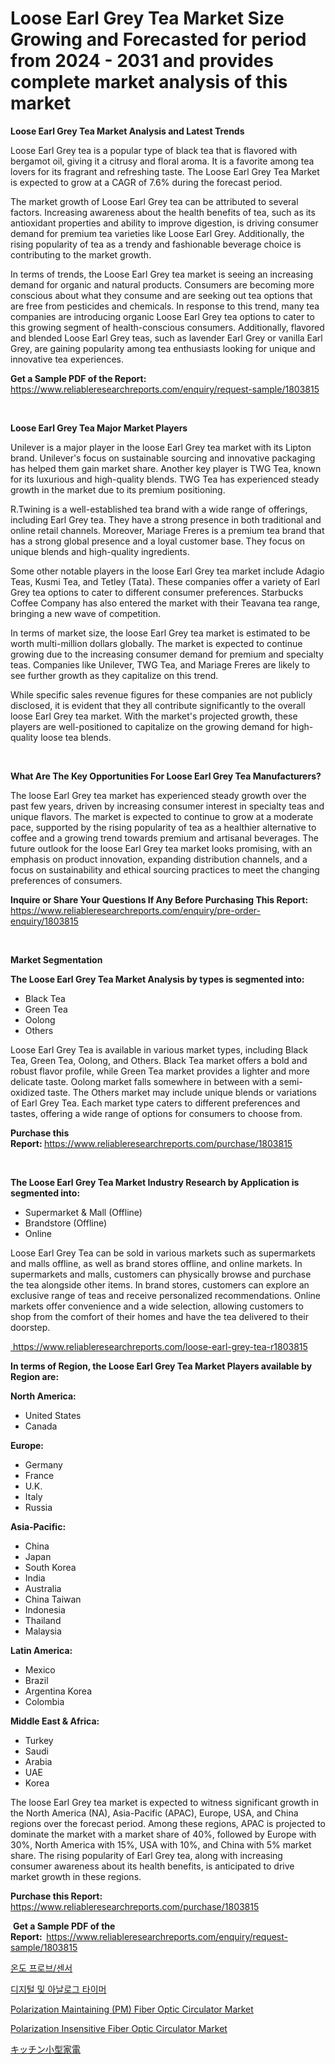 <p><h1>Loose Earl Grey Tea Market Size Growing and Forecasted for period from 2024 - 2031 and provides complete market analysis of this market</h1></p><p><strong>Loose Earl Grey Tea Market Analysis and Latest Trends</strong></p>
<p><p>Loose Earl Grey tea is a popular type of black tea that is flavored with bergamot oil, giving it a citrusy and floral aroma. It is a favorite among tea lovers for its fragrant and refreshing taste. The Loose Earl Grey Tea Market is expected to grow at a CAGR of 7.6% during the forecast period.</p><p>The market growth of Loose Earl Grey tea can be attributed to several factors. Increasing awareness about the health benefits of tea, such as its antioxidant properties and ability to improve digestion, is driving consumer demand for premium tea varieties like Loose Earl Grey. Additionally, the rising popularity of tea as a trendy and fashionable beverage choice is contributing to the market growth.</p><p>In terms of trends, the Loose Earl Grey tea market is seeing an increasing demand for organic and natural products. Consumers are becoming more conscious about what they consume and are seeking out tea options that are free from pesticides and chemicals. In response to this trend, many tea companies are introducing organic Loose Earl Grey tea options to cater to this growing segment of health-conscious consumers. Additionally, flavored and blended Loose Earl Grey teas, such as lavender Earl Grey or vanilla Earl Grey, are gaining popularity among tea enthusiasts looking for unique and innovative tea experiences.</p></p>
<p><strong>Get a Sample PDF of the Report:&nbsp;</strong> <a href="https://www.reliableresearchreports.com/enquiry/request-sample/1803815">https://www.reliableresearchreports.com/enquiry/request-sample/1803815</a></p>
<p>&nbsp;</p>
<p><strong>Loose Earl Grey Tea Major Market Players</strong></p>
<p><p>Unilever is a major player in the loose Earl Grey tea market with its Lipton brand. Unilever's focus on sustainable sourcing and innovative packaging has helped them gain market share. Another key player is TWG Tea, known for its luxurious and high-quality blends. TWG Tea has experienced steady growth in the market due to its premium positioning.</p><p>R.Twining is a well-established tea brand with a wide range of offerings, including Earl Grey tea. They have a strong presence in both traditional and online retail channels. Moreover, Mariage Freres is a premium tea brand that has a strong global presence and a loyal customer base. They focus on unique blends and high-quality ingredients.</p><p>Some other notable players in the loose Earl Grey tea market include Adagio Teas, Kusmi Tea, and Tetley (Tata). These companies offer a variety of Earl Grey tea options to cater to different consumer preferences. Starbucks Coffee Company has also entered the market with their Teavana tea range, bringing a new wave of competition.</p><p>In terms of market size, the loose Earl Grey tea market is estimated to be worth multi-million dollars globally. The market is expected to continue growing due to the increasing consumer demand for premium and specialty teas. Companies like Unilever, TWG Tea, and Mariage Freres are likely to see further growth as they capitalize on this trend.</p><p>While specific sales revenue figures for these companies are not publicly disclosed, it is evident that they all contribute significantly to the overall loose Earl Grey tea market. With the market's projected growth, these players are well-positioned to capitalize on the growing demand for high-quality loose tea blends.</p></p>
<p>&nbsp;</p>
<p><strong>What Are The Key Opportunities For Loose Earl Grey Tea Manufacturers?</strong></p>
<p><p>The loose Earl Grey tea market has experienced steady growth over the past few years, driven by increasing consumer interest in specialty teas and unique flavors. The market is expected to continue to grow at a moderate pace, supported by the rising popularity of tea as a healthier alternative to coffee and a growing trend towards premium and artisanal beverages. The future outlook for the loose Earl Grey tea market looks promising, with an emphasis on product innovation, expanding distribution channels, and a focus on sustainability and ethical sourcing practices to meet the changing preferences of consumers.</p></p>
<p><strong>Inquire or Share Your Questions If Any Before Purchasing This Report:</strong> <a href="https://www.reliableresearchreports.com/enquiry/pre-order-enquiry/1803815">https://www.reliableresearchreports.com/enquiry/pre-order-enquiry/1803815</a></p>
<p>&nbsp;</p>
<p><strong>Market Segmentation</strong></p>
<p><strong>The Loose Earl Grey Tea Market Analysis by types is segmented into:</strong></p>
<p><ul><li>Black Tea</li><li>Green Tea</li><li>Oolong</li><li>Others</li></ul></p>
<p><p>Loose Earl Grey Tea is available in various market types, including Black Tea, Green Tea, Oolong, and Others. Black Tea market offers a bold and robust flavor profile, while Green Tea market provides a lighter and more delicate taste. Oolong market falls somewhere in between with a semi-oxidized taste. The Others market may include unique blends or variations of Earl Grey Tea. Each market type caters to different preferences and tastes, offering a wide range of options for consumers to choose from.</p></p>
<p><strong>Purchase this Report:&nbsp;</strong><a href="https://www.reliableresearchreports.com/purchase/1803815">https://www.reliableresearchreports.com/purchase/1803815</a></p>
<p>&nbsp;</p>
<p><strong>The Loose Earl Grey Tea Market Industry Research by Application is segmented into:</strong></p>
<p><ul><li>Supermarket & Mall (Offline)</li><li>Brandstore (Offline)</li><li>Online</li></ul></p>
<p><p>Loose Earl Grey Tea can be sold in various markets such as supermarkets and malls offline, as well as brand stores offline, and online markets. In supermarkets and malls, customers can physically browse and purchase the tea alongside other items. In brand stores, customers can explore an exclusive range of teas and receive personalized recommendations. Online markets offer convenience and a wide selection, allowing customers to shop from the comfort of their homes and have the tea delivered to their doorstep.</p></p>
<p><a href="https://www.reliableresearchreports.com/loose-earl-grey-tea-r1803815">&nbsp;https://www.reliableresearchreports.com/loose-earl-grey-tea-r1803815</a></p>
<p><strong>In terms of Region, the Loose Earl Grey Tea Market Players available by Region are:</strong></p>
<p>
    <p> <strong> North America: </strong>
        <ul>
            <li>United States</li>
            <li>Canada</li>
        </ul>
        </p> 
    <p> <strong> Europe: </strong>
        <ul>
            <li>Germany</li>
            <li>France</li>
            <li>U.K.</li>
            <li>Italy</li>
            <li>Russia</li>
        </ul>
        </p> 
    <p> <strong> Asia-Pacific: </strong>
        <ul>
            <li>China</li>
            <li>Japan</li>
            <li>South Korea</li>
            <li>India</li>
            <li>Australia</li>
            <li>China Taiwan</li>
            <li>Indonesia</li>
            <li>Thailand</li>
            <li>Malaysia</li>
        </ul>
        </p> 
    <p> <strong> Latin America: </strong>
        <ul>
            <li>Mexico</li>
            <li>Brazil</li>
            <li>Argentina Korea</li>
            <li>Colombia</li>
        </ul>
        </p> 
    <p> <strong> Middle East & Africa: </strong>
        <ul>
            <li>Turkey</li>
            <li>Saudi</li>
            <li>Arabia</li>
            <li>UAE</li>
            <li>Korea</li>
        </ul>
    </p>
    </p>
<p><p>The loose Earl Grey tea market is expected to witness significant growth in the North America (NA), Asia-Pacific (APAC), Europe, USA, and China regions over the forecast period. Among these regions, APAC is projected to dominate the market with a market share of 40%, followed by Europe with 30%, North America with 15%, USA with 10%, and China with 5% market share. The rising popularity of Earl Grey tea, along with increasing consumer awareness about its health benefits, is anticipated to drive market growth in these regions.</p></p>
<p><strong>Purchase this Report: </strong><a href="https://www.reliableresearchreports.com/purchase/1803815">https://www.reliableresearchreports.com/purchase/1803815</a></p>
<p>&nbsp;<strong>Get a Sample PDF of the Report:&nbsp;&nbsp;</strong><a href="https://www.reliableresearchreports.com/enquiry/request-sample/1803815">https://www.reliableresearchreports.com/enquiry/request-sample/1803815</a></p>
<p><strong></strong></p>
<p><p><a href="https://github.com/EthaWolf/Market-Research-Report-List-1/blob/main/7339312160603.md">온도 프로브/센서</a></p><p><a href="https://github.com/darrellockm3ytan895656/Market-Research-Report-List-2/blob/main/9489272160602.md">디지털 및 아날로그 타이머</a></p><p><a href="https://github.com/zolotuy145/Market-Research-Report-List-1/blob/main/polarization-maintaining-pm-fiber-optic-circulator-market.md">Polarization Maintaining (PM) Fiber Optic Circulator Market</a></p><p><a href="https://github.com/Hunterico88/Market-Research-Report-List-1/blob/main/polarization-insensitive-fiber-optic-circulator-market.md">Polarization Insensitive Fiber Optic Circulator Market</a></p><p><a href="https://github.com/LuzHills1972/Market-Research-Report-List-1/blob/main/3269553150689.md">キッチン小型家電</a></p></p>